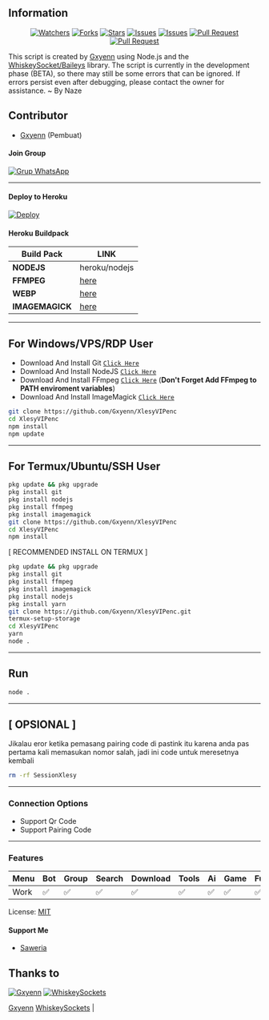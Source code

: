 ## Information

<div align="center">
<a href="https://github.com/Gxyenn/XlesyVIPenc/watchers"><img title="Watchers" src="https://img.shields.io/github/watchers/Gxyenn/XlesyVIPenc?label=Watchers&color=green&style=flat-square"></a>
<a href="https://github.com/Gxyenn/XlesyVIPenc/network/members"><img title="Forks" src="https://img.shields.io/github/forks/Gxyenn/XlesyVIPenc?label=Forks&color=blue&style=flat-square"></a>
<a href="https://github.com/Gxyenn/XlesyVIPenc/stargazers"><img title="Stars" src="https://img.shields.io/github/stars/Gxyenn/XlesyVIPenc?label=Stars&color=yellow&style=flat-square"></a>
<a href="https://github.com/Gxyenn/XlesyVIPenc/issues"><img title="Issues" src="https://img.shields.io/github/issues/Gxyenn/XlesyVIPenc?label=Issues&color=success&style=flat-square"></a>
<a href="https://github.com/Gxyenn/XlesyVIPenc/issues?q=is%3Aissue+is%3Aclosed"><img title="Issues" src="https://img.shields.io/github/issues-closed/Gxyenn/XlesyVIPenc?label=Issues&color=red&style=flat-square"></a>
<a href="https://github.com/Gxyenn/XlesyVIPenc/pulls"><img title="Pull Request" src="https://img.shields.io/github/issues-pr/Gxyenn/XlesyVIPenc?label=PullRequest&color=success&style=flat-square"></a>
<a href="https://github.com/Gxyenn/XlesyVIPenc/pulls?q=is%3Apr+is%3Aclosed"><img title="Pull Request" src="https://img.shields.io/github/issues-pr-closed/Gxyenn/XlesyVIPenc?label=PullRequest&color=red&style=flat-square"></a>
</div>

This script is created by [Gxyenn](https://github.com/Gxyenn) using Node.js and the [WhiskeySocket/Baileys](https://github.com/WhiskeySockets/Baileys) library. The script is currently in the development phase (BETA), so there may still be some errors that can be ignored. If errors persist even after debugging, please contact the owner for assistance. ~ By Naze

## Contributor

- [Gxyenn](https://github.com/Gxyenn) (Pembuat)

#### Join Group
[![Grup WhatsApp](https://img.shields.io/badge/WhatsApp%20Group-25D366?style=for-the-badge&logo=whatsapp&logoColor=white)](https://whatsapp.com/channel/0029Vap5nJh2UPBDIc9bja1s) 

---
#### Deploy to Heroku
[![Deploy](https://www.herokucdn.com/deploy/button.svg)](https://heroku.com/deploy?template=https://github.com/Gxyenn/XlesyVIP)

#### Heroku Buildpack
| Build Pack | LINK |
|--------|--------|
| **NODEJS** | heroku/nodejs |
| **FFMPEG** | [here](https://github.com/jonathanong/heroku-buildpack-ffmpeg-latest) |
| **WEBP** | [here](https://github.com/clhuang/heroku-buildpack-webp-binaries.git) |
| **IMAGEMAGICK** | [here](https://github.com/DuckyTeam/heroku-buildpack-imagemagick) |

---
## For Windows/VPS/RDP User
* Download And Install Git [`Click Here`](https://git-scm.com/downloads)
* Download And Install NodeJS [`Click Here`](https://nodejs.org/en/download)
* Download And Install FFmpeg [`Click Here`](https://ffmpeg.org/download.html) (**Don't Forget Add FFmpeg to PATH enviroment variables**)
* Download And Install ImageMagick [`Click Here`](https://imagemagick.org/script/download.php)

```bash
git clone https://github.com/Gxyenn/XlesyVIPenc
cd XlesyVIPenc
npm install
npm update
```
---
## For Termux/Ubuntu/SSH User
```bash
pkg update && pkg upgrade
pkg install git
pkg install nodejs
pkg install ffmpeg
pkg install imagemagick
git clone https://github.com/Gxyenn/XlesyVIPenc
cd XlesyVIPenc
npm install
```

[ RECOMMENDED INSTALL ON TERMUX ]
```bash
pkg update && pkg upgrade
pkg install git
pkg install ffmpeg
pkg install imagemagick
pkg install nodejs
pkg install yarn
git clone https://github.com/Gxyenn/XlesyVIPenc.git
termux-setup-storage
cd XlesyVIPenc
yarn
node .
```

---

## Run
```bash
node .
```
---

## [ OPSIONAL ]
Jikalau eror ketika pemasang pairing code di pastink  itu karena anda pas pertama kali memasukan nomor salah, jadi ini code untuk meresetnya kembali
```bash
rm -rf SessionXlesy
```
---


### Connection Options
- Support Qr Code
- Support Pairing Code
---

### Features
| Menu     | Bot | Group | Search | Download | Tools | Ai | Game | Fun | Owner |
| -------- | --- | ----- | ------ | -------- | ----- | -- | ---- | --- | ----- |
| Work     |  ✅  |   ✅   |    ✅    |     ✅     |   ✅   | ✅ |   ✅   |  ✅  |    ✅    |


License: [MIT](https://choosealicense.com/licenses/mit/)

#### Support Me
- [Saweria](https://saweria.co/GxyennID)

## Thanks to

 [![Gxyenn](https://github.com/Gxyenn.png?size=100)](https://github.com/Gxyenn) [![WhiskeySockets](https://github.com/WhiskeySockets.png?size=100)](https://github.com/WhiskeySockets) 
 
 [Gxyenn](https://github.com/Gxyenn)  [WhiskeySockets](https://github.com/WhiskeySockets) |
